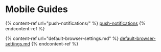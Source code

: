 # Mobile Guides

{% content-ref url="push-notifications/" %}
[push-notifications](push-notifications/)
{% endcontent-ref %}

{% content-ref url="default-browser-settings.md" %}
[default-browser-settings.md](default-browser-settings.md)
{% endcontent-ref %}
